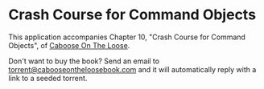 # Crash Course for Command Objects

This application accompanies Chapter 10, "Crash Course for Command Objects", of [Caboose On The Loose](https://cabooseontheloosebook.com).

Don't want to buy the book? Send an email to torrent@cabooseontheloosebook.com and it will automatically reply with a link to a seeded torrent.
